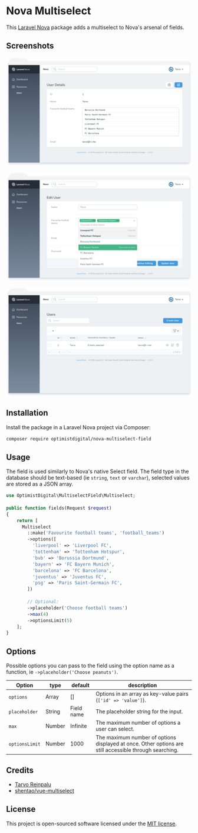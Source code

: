 # Nova Multiselect

This [Laravel Nova](https://nova.laravel.com) package adds a multiselect to Nova's arsenal of fields.

## Screenshots

![Detail View](docs/detail.png)

![Form View](docs/form.png)

![Index View](docs/index.png)

## Installation

Install the package in a Laravel Nova project via Composer:

```bash
composer require optimistdigital/nova-multiselect-field
```

## Usage

The field is used similarly to Nova's native Select field. The field type in the database should be text-based (ie `string`, `text` or `varchar`), selected values are stored as a JSON array.

```php
use OptimistDigital\MultiselectField\Multiselect;

public function fields(Request $request)
{
    return [
      Multiselect
        ::make('Favourite football teams', 'football_teams')
        ->options([
          'liverpool' => 'Liverpool FC',
          'tottenham' => 'Tottenham Hotspur',
          'bvb' => 'Borussia Dortmund',
          'bayern' => 'FC Bayern Munich',
          'barcelona' => 'FC Barcelona',
          'juventus' => 'Juventus FC',
          'psg' => 'Paris Saint-Germain FC',
        ])

        // Optional:
        ->placeholder('Choose football teams')
        ->max(4)
        ->optionsLimit(5)
    ];
}
```

## Options

Possible options you can pass to the field using the option name as a function, ie `->placeholder('Choose peanuts')`.

| Option         | type   | default    | description                                                                                            |
| -------------- | ------ | ---------- | ------------------------------------------------------------------------------------------------------ |
| `options`      | Array  | []         | Options in an array as key-value pairs (`['id' => 'value']`).                                          |
| `placeholder`  | String | Field name | The placeholder string for the input.                                                                  |
| `max`          | Number | Infinite   | The maximum number of options a user can select.                                                       |
| `optionsLimit` | Number | 1000       | The maximum number of options displayed at once. Other options are still accessible through searching. |

## Credits

- [Tarvo Reinpalu](https://github.com/Tarpsvo)
- [shentao/vue-multiselect](https://vue-multiselect.js.org)

## License

This project is open-sourced software licensed under the [MIT license](LICENSE.md).

